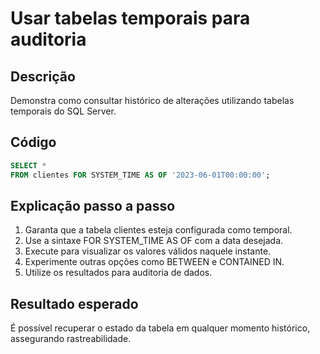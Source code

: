 # Usar tabelas temporais para auditoria

## Descrição
Demonstra como consultar histórico de alterações utilizando tabelas temporais do SQL Server.

## Código
```sql
SELECT *
FROM clientes FOR SYSTEM_TIME AS OF '2023-06-01T00:00:00';
```

## Explicação passo a passo
1. Garanta que a tabela clientes esteja configurada como temporal.
2. Use a sintaxe FOR SYSTEM_TIME AS OF com a data desejada.
3. Execute para visualizar os valores válidos naquele instante.
4. Experimente outras opções como BETWEEN e CONTAINED IN.
5. Utilize os resultados para auditoria de dados.

## Resultado esperado
É possível recuperar o estado da tabela em qualquer momento histórico, assegurando rastreabilidade.

